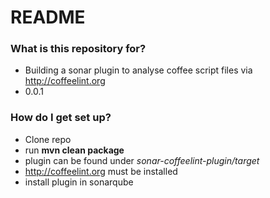 # README #

### What is this repository for? ###

* Building a sonar plugin to analyse coffee script files via http://coffeelint.org
* 0.0.1

### How do I get set up? ###

* Clone repo
* run **mvn clean package**
* plugin can be found under *sonar-coffeelint-plugin/target* 
* http://coffeelint.org must be installed
* install plugin in sonarqube